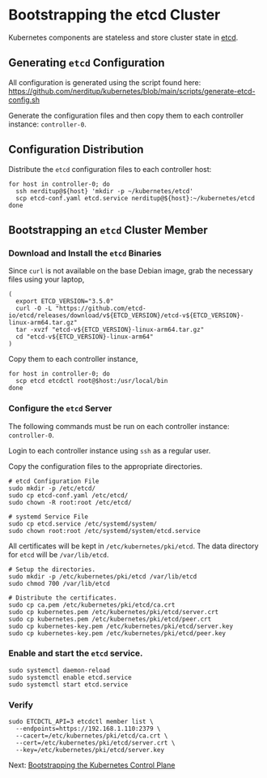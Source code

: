 # Bootstrapping the etcd Cluster

Kubernetes components are stateless and store cluster state in [etcd](https://github.com/etcd-io/etcd).

## Generating `etcd` Configuration

All configuration is generated using the script found here: 
https://github.com/nerditup/kubernetes/blob/main/scripts/generate-etcd-config.sh

Generate the configuration files and then copy them to each controller instance: `controller-0`. 

## Configuration Distribution

Distribute the `etcd` configuration files to each controller host:

```
for host in controller-0; do
  ssh nerditup@${host} 'mkdir -p ~/kubernetes/etcd'
  scp etcd-conf.yaml etcd.service nerditup@${host}:~/kubernetes/etcd
done
```

## Bootstrapping an `etcd` Cluster Member

### Download and Install the `etcd` Binaries

Since `curl` is not available on the base Debian image, grab the necessary files using your laptop,

```
(
  export ETCD_VERSION="3.5.0"
  curl -O -L "https://github.com/etcd-io/etcd/releases/download/v${ETCD_VERSION}/etcd-v${ETCD_VERSION}-linux-arm64.tar.gz"
  tar -xvzf "etcd-v${ETCD_VERSION}-linux-arm64.tar.gz"
  cd "etcd-v${ETCD_VERSION}-linux-arm64"
)
```

Copy them to each controller instance,

```
for host in controller-0; do
  scp etcd etcdctl root@$host:/usr/local/bin
done
```

### Configure the `etcd` Server

The following commands must be run on each controller instance: `controller-0`. 

Login to each controller instance using `ssh` as a regular user.

Copy the configuration files to the appropriate directories.

```
# etcd Configuration File
sudo mkdir -p /etc/etcd/
sudo cp etcd-conf.yaml /etc/etcd/
sudo chown -R root:root /etc/etcd/

# systemd Service File
sudo cp etcd.service /etc/systemd/system/
sudo chown root:root /etc/systemd/system/etcd.service
```

All certificates will be kept in `/etc/kubernetes/pki/etcd`. The data directory for `etcd` will be `/var/lib/etcd`.

```
# Setup the directories.
sudo mkdir -p /etc/kubernetes/pki/etcd /var/lib/etcd
sudo chmod 700 /var/lib/etcd

# Distribute the certificates.
sudo cp ca.pem /etc/kubernetes/pki/etcd/ca.crt
sudo cp kubernetes.pem /etc/kubernetes/pki/etcd/server.crt
sudo cp kubernetes.pem /etc/kubernetes/pki/etcd/peer.crt
sudo cp kubernetes-key.pem /etc/kubernetes/pki/etcd/server.key
sudo cp kubernetes-key.pem /etc/kubernetes/pki/etcd/peer.key
```

### Enable and start the `etcd` service.

```
sudo systemctl daemon-reload
sudo systemctl enable etcd.service
sudo systemctl start etcd.service
```

### Verify

```
sudo ETCDCTL_API=3 etcdctl member list \
  --endpoints=https://192.168.1.110:2379 \
  --cacert=/etc/kubernetes/pki/etcd/ca.crt \
  --cert=/etc/kubernetes/pki/etcd/server.crt \
  --key=/etc/kubernetes/pki/etcd/server.key
```

Next: [Bootstrapping the Kubernetes Control Plane](08-bootstrapping-kubernetes-controllers.md)

